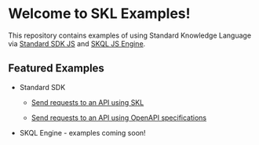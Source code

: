 # Welcome to SKL Examples!

This repository contains examples of using Standard Knowledge Language via [Standard SDK JS](https://github.com/comake/standard-sdk-js) and [SKQL JS Engine](https://github.com/comake/skql-js-engine).

## Featured Examples

- Standard SDK

  - [Send requests to an API using SKL](https://github.com/comake/skl-examples/blob/main/standard-sdk-js/ticketmaster-using-skl)

  - [Send requests to an API using OpenAPI specifications](https://github.com/comake/skl-examples/blob/main/standard-sdk-js/ticketmaster-openapi-spec)

- SKQL Engine - examples coming soon!